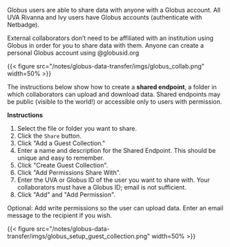 Globus users are able to share data with anyone with a Globus account. All UVA Rivanna and Ivy users have Globus accounts (authenticate with Netbadge).

External collaborators don’t need to be affiliated with an institution using Globus in order for you to share data with them. Anyone can create a personal Globus account using @globusid.org

{{< figure src="/notes/globus-data-transfer/imgs/globus_collab.png" width=50% >}}

The instructions below show how to create a **shared endpoint**, a folder in which collaborators can upload and download data. Shared endpoints may be public (visible to the world!) or accessible only to users with permission.

**Instructions** 

1. Select the file or folder you want to share.
2. Click the `Share` button.
3. Click "Add a Guest Collection."
4. Enter a name and description for the Shared Endpoint. This should be unique and easy to remember.
5. Click "Create Guest Collection".
6. Click "Add Permissions  Share With".
7. Enter the UVA or Globus ID of the user you want to share with. Your collaborators must have a Globus ID; email is not sufficient.
8. Click "Add" and "Add Permission".

Optional: Add write permissions so the user can upload data. Enter an email message to the recipient if you wish.

{{< figure src="/notes/globus-data-transfer/imgs/globus_setup_guest_collection.png" width=50% >}}


